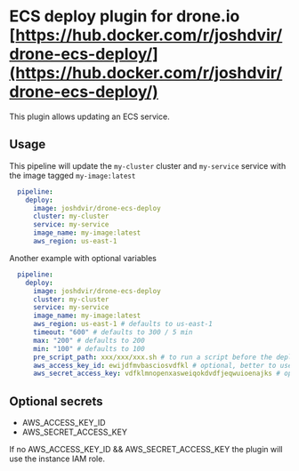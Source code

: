 # ECS deploy plugin for drone.io [https://hub.docker.com/r/joshdvir/drone-ecs-deploy/](https://hub.docker.com/r/joshdvir/drone-ecs-deploy/)

This plugin allows updating an ECS service.

## Usage

This pipeline will update the `my-cluster` cluster and `my-service` service with the image tagged `my-image:latest`

```yaml
  pipeline:
    deploy:
      image: joshdvir/drone-ecs-deploy
      cluster: my-cluster
      service: my-service
      image_name: my-image:latest
      aws_region: us-east-1
```

Another example with optional variables

```yaml
  pipeline:
    deploy:
      image: joshdvir/drone-ecs-deploy
      cluster: my-cluster
      service: my-service
      image_name: my-image:latest
      aws_region: us-east-1 # defaults to us-east-1
      timeout: "600" # defaults to 300 / 5 min
      max: "200" # defaults to 200
      min: "100" # defaults to 100
      pre_script_path: xxx/xxx/xxx.sh # to run a script before the deploy start
      aws_access_key_id: ewijdfmvbasciosvdfkl # optional, better to use as secret
      aws_secret_access_key: vdfklmnopenxasweiqokdvdfjeqwuioenajks # optional, better to use as secret
```

## Optional secrets

* AWS_ACCESS_KEY_ID
* AWS_SECRET_ACCESS_KEY

If no AWS_ACCESS_KEY_ID && AWS_SECRET_ACCESS_KEY the plugin will use the instance IAM role.
